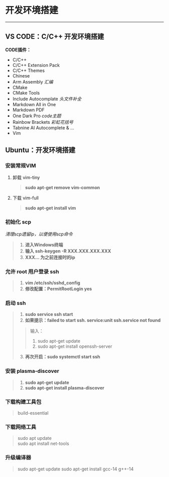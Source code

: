 # 开发环境搭建
***
## VS CODE：C/C++ 开发环境搭建
**CODE插件：**  
* C/C++
* C/C++ Extension Pack
* C/C++ Themes
* Chinese
* Arm Assembly          *汇编*
* CMake 
* CMake Tools
* Include Autocomplate  *头文件补全*
* Markdown All in One
* Markdown PDF
* One Dark Pro          *code主题*
* Rainbow Brackets      *彩虹花括号*
* Tabnine AI Autocomplete & ...
* Vim  
## Ubuntu：开发环境搭建
### 安装常规VIM  
1. 卸载 vim-tiny  
   > **sudo apt-get remove vim-common**
2. 下载 vim-full
   > **sudo apt-get install vim**
### 初始化 scp
*清理scp遗留ip，以便使用scp命令*
> 1. **进入Windows终端**  
> 2. **输入 ssh-keygen -R XXX.XXX.XXX.XXX**  
> 3. **XXX... 为之前连接时的ip**
### 允许 root 用户登录 ssh  
> 1. **vim /etc/ssh/sshd_config**  
> 2. **修改配置：PermitRootLogin yes**
### 启动 ssh
> 1. **sudo service ssh start**
> 2. **如果提示：failed to start ssh.     service:unit ssh.service not found**  
> >  输入：  
> >  1. sudo apt-get update  
> >  2. sudo apt-get install openssh-server   
> 3. **再次开启：sudo systemctl start ssh**
### 安装 plasma-discover
> 1. **sudo apt-get update**
> 2. **sudo apt-get install plasma-discover**
### 下载构建工具包
> build-essential
### 下载网络工具
> sudo apt update  
> sudo apt install net-tools
### 升级编译器
> sudo apt-get update
> sudo apt-get install gcc-14 g++-14
